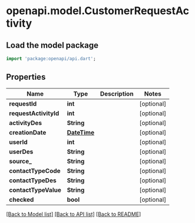 # openapi.model.CustomerRequestActivity

## Load the model package
```dart
import 'package:openapi/api.dart';
```

## Properties
Name | Type | Description | Notes
------------ | ------------- | ------------- | -------------
**requestId** | **int** |  | [optional] 
**requestActivityId** | **int** |  | [optional] 
**activityDes** | **String** |  | [optional] 
**creationDate** | [**DateTime**](DateTime.md) |  | [optional] 
**userId** | **int** |  | [optional] 
**userDes** | **String** |  | [optional] 
**source_** | **String** |  | [optional] 
**contactTypeCode** | **String** |  | [optional] 
**contactTypeDes** | **String** |  | [optional] 
**contactTypeValue** | **String** |  | [optional] 
**checked** | **bool** |  | [optional] 

[[Back to Model list]](../README.md#documentation-for-models) [[Back to API list]](../README.md#documentation-for-api-endpoints) [[Back to README]](../README.md)


